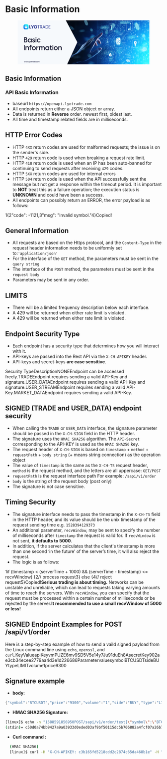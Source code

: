 # Basic Information

<figure><img src="../../.gitbook/assets/Basic Information (1).png" alt=""><figcaption></figcaption></figure>

## Basic Information

### API Basic Information

* baseurl `https://openapi.lyotrade.com`
* All endpoints return either a JSON object or array.&#x20;
* Data is returned in **Reverse** order. newest first, oldest last.
* All time and timestamp related fields are in milliseconds.

## HTTP Error Codes <a href="#http-error-codes" id="http-error-codes"></a>

* HTTP `4XX` return codes are used for malformed requests; the issue is on the sender's side.
* HTTP `429` return code is used when breaking a request rate limit.
* HTTP `418` return code is used when an IP has been auto-banned for continuing to send requests after receiving `429` codes.
* HTTP `5XX` return codes are used for internal errors
* HTTP `504` return code is used when the API successfully sent the message but not get a response within the timeout period. It is important to **NOT** treat this as a failure operation; the execution status is **UNKNOWN** and could have been a success.
* All endpoints can possibly return an ERROR, the error payload is as follows:

1{2"code": -1121,3"msg": "Invalid symbol."4}Copied!

## General Information <a href="#general-information" id="general-information"></a>

* All requests are based on the Https protocol, and the `Content-Type` in the request header information needs to be uniformly set to:`'application/json'`
* For the interface of the `GET` method, the parameters must be sent in the `query string`
* The interface of the `POST` method, the parameters must be sent in the `request body`
* Parameters may be sent in any order.

## LIMITS <a href="#limits" id="limits"></a>

* There will be a limited frequency description below each interface.
* A 429 will be returned when either rate limit is violated.
* A 429 will be returned when either rate limit is violated.

## Endpoint Security Type <a href="#endpoint-security-type" id="endpoint-security-type"></a>

* Each endpoint has a security type that determines how you will interact with it.
* API-keys are passed into the Rest API via the `X-CH-APIKEY` header.
* API-keys and secret-keys **are case sensitive**.

Security TypeDescriptionNONEEndpoint can be accessed freely.TRADEEndpoint requires sending a valid API-Key and signature.USER\_DATAEndpoint requires sending a valid API-Key and signature.USER\_STREAMEndpoint requires sending a valid API-Key.MARKET\_DATAEndpoint requires sending a valid API-Key.

## SIGNED (TRADE and USER\_DATA) endpoint security <a href="#signed-trade-and-user_data-endpoint-security" id="signed-trade-and-user_data-endpoint-security"></a>

* When calling the `TRADE` or `USER_DATA` interface, the signature parameter should be passed in the `X-CH-SIGN` field in the HTTP header.
* The signature uses the `HMAC SHA256` algorithm. The `API-Secret` corresponding to the API-KEY is used as the `HMAC SHA256` key.
* The request header of `X-CH-SIGN` is based on `timestamp` + `method` + `requestPath` + `body string` (+ means string connection) as the operation object
* The value of `timestamp` is the same as the `X-CH-TS` request header, `method` is the request method, and the letters are all uppercase: `GET/POST`
* `requestPath` is the request interface path For example: `/sapi/v1/order`
* `body` is the string of the request body (post only)
* The signature is not case sensitive.

## Timing Security <a href="#timing-security" id="timing-security"></a>

* The signature interface needs to pass the timestamp in the `X-CH-TS` field in the HTTP header, and its value should be the unix timestamp of the request sending time e.g. `1528394129373`
* An additional parameter, `recvWindow`, may be sent to specify the number of milliseconds after `timestamp` the request is valid for. If `recvWindow` is not sent, **it defaults to 5000**.
* In addition, if the server calculates that the client's timestamp is more than one second ‘in the future’ of the server’s time, it will also reject the request.
* The logic is as follows:

1if (timestamp < (serverTime + 1000) && (serverTime - timestamp) <= recvWindow) {2// process request3} else {4// reject request5}Copied!**Serious trading is about timing.** Networks can be unstable and unreliable, which can lead to requests taking varying amounts of time to reach the servers. With `recvWindow`, you can specify that the request must be processed within a certain number of milliseconds or be rejected by the server.**It recommended to use a small recvWindow of 5000 or less!**

## SIGNED Endpoint Examples for POST /sapi/v1/order <a href="#signed-endpoint-examples-for-post-sapi-v1-order" id="signed-endpoint-examples-for-post-sapi-v1-order"></a>

Here is a step-by-step example of how to send a vaild signed payload from the Linux command line using `echo`, `openssl`, and `curl`.KeyValueapiKeyvmPUZE6mv9SD5V5e14y7Ju91duEh8AsecretKey902ae3cb34ecee2779aa4d3e1d226686ParametervaluesymbolBTCUSDTsideBUYtypeLIMITvolume1price9300



## Signature example

* **body:**&#x20;

```java
{"symbol":"BTCUSDT","price":"9300","volume":"1","side":"BUY","type":"LIMIT"}
```

* **HMAC SHA256 Signature:**

```bash
[linux]$ echo -n "1588591856950POST/sapi/v1/order/test{\"symbol\":\"BTCUSDT\",\"price\":\"9300\",\"volume\":\"1\",\"side\":\"BUY\",\"type\":\"LIMIT\"}" | openssl dgst -sha256 -hmac "902ae3cb34ecee2779aa4d3e1d226686"
(stdin)= c50d0a74bb9427a9a03933d0eded03af9bf50115dc5b706882a4fcf07a26b761
```

* **Curl command :**

```bash
  (HMAC SHA256)
  [linux]$ curl -H "X-CH-APIKEY: c3b165fd5218cdd2c2874c65da468b1e" -H "X-CH-SIGN: c50d
```
